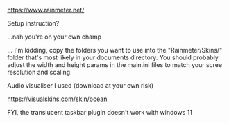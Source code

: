 https://www.rainmeter.net/

Setup instruction? 

…nah you're on your own champ








































… I'm kidding, copy the folders you want to use into the "Rainmeter/Skins/" folder that's most likely in your documents directory.
You should probably adjust the width and height params in the main.ini files to match your scree resolution and scaling.

Audio visualiser I used (download at your own risk)

https://visualskins.com/skin/ocean


FYI, the translucent taskbar plugin doesn't work with windows 11
